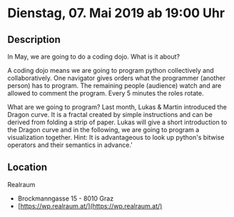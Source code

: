 # Dienstag, 07. Mai 2019 ab 19:00 Uhr

## Description

In May, we are going to do a coding dojo. What is it about?

A coding dojo means we are going to program python collectively and collaboratively. One navigator gives orders what the programmer (another person) has to program. The remaining people (audience) watch and are allowed to comment the program. Every 5 minutes the roles rotate.

What are we going to program? Last month, Lukas & Martin introduced the Dragon curve. It is a fractal created by simple instructions and can be derived from folding a strip of paper. Lukas will give a short introduction to the Dragon curve and in the following, we are going to program a visualization together. Hint: It is advantageous to look up python's bitwise operators and their semantics in advance.'

## Location

Realraum

- Brockmanngasse 15  - 8010 Graz 
- [https://wp.realraum.at/](https://wp.realraum.at/)

